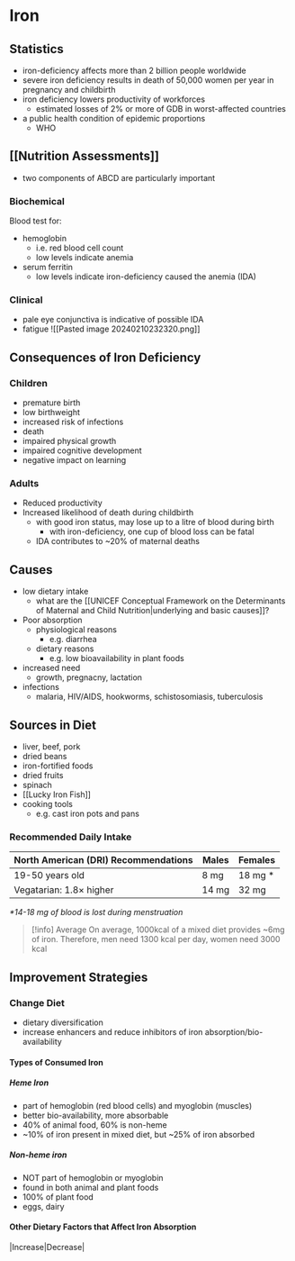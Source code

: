 # Iron
## Statistics
- iron-deficiency affects more than 2 billion people worldwide
- severe iron deficiency results in death of 50,000 women per year in pregnancy and childbirth
- iron deficiency lowers productivity of workforces
	- estimated losses of 2% or more of GDB in worst-affected countries
- a public health condition of epidemic proportions
	- WHO
## [[Nutrition Assessments]]
- two components of ABCD are particularly important
### Biochemical
Blood test for:
- hemoglobin
	- i.e. red blood cell count
	- low levels indicate anemia
- serum ferritin
	- low levels indicate iron-deficiency caused the anemia (IDA)
### Clinical
- pale eye conjunctiva is indicative of possible IDA
- fatigue
![[Pasted image 20240210232320.png]]
## Consequences of Iron Deficiency
### Children
- premature birth
- low birthweight
- increased risk of infections
- death
- impaired physical growth
- impaired cognitive development
- negative impact on learning
### Adults
- Reduced productivity
- Increased likelihood of death during childbirth
	- with good iron status, may lose up to a litre of blood during birth
		- with iron-deficiency, one cup of blood loss can be fatal
	- IDA contributes to ~20% of maternal deaths
## Causes
- low dietary intake
	- what are the [[UNICEF Conceptual Framework on the Determinants of Maternal and Child Nutrition|underlying and basic causes]]?
- Poor absorption
	- physiological reasons
		- e.g. diarrhea
	- dietary reasons
		- e.g. low bioavailability in plant foods
- increased need
	- growth, pregnacny, lactation
- infections
	- malaria, HIV/AIDS, hookworms, schistosomiasis, tuberculosis
## Sources in Diet
- liver, beef, pork
- dried beans
- iron-fortified foods
- dried fruits
- spinach
- [[Lucky Iron Fish]]
- cooking tools
	- e.g. cast iron pots and pans

### Recommended Daily Intake
| North American (DRI) Recommendations | Males | Females |
| ---- | ---- | ---- |
| 19-50 years old | 8 mg | 18 mg * |
| Vegatarian: $1.8 \times$ higher | 14 mg | 32 mg |
*\*14-18 mg of blood is lost during menstruation*
> [!info] Average
> On average, 1000kcal of a mixed diet provides ~6mg of iron. 
> Therefore, men need 1300 kcal per day, women need 3000 kcal

## Improvement Strategies
### Change Diet
- dietary diversification
- increase enhancers and reduce inhibitors of iron absorption/bio-availability
#### Types of Consumed Iron
##### Heme Iron
- part of hemoglobin (red blood cells) and myoglobin (muscles)
- better bio-availability, more absorbable
- 40% of animal food, 60% is non-heme
- ~10% of iron present in mixed diet, but ~25% of iron absorbed
##### Non-heme iron
- NOT part of hemoglobin or myoglobin
- found in both animal and plant foods
- 100% of plant food
- eggs, dairy
#### Other Dietary Factors that Affect Iron Absorption

|Increase|Decrease|
